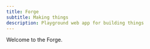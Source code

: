 ```yaml
---
title: Forge
subtitle: Making things
description: Playground web app for building things
---
```

Welcome to the Forge.